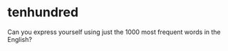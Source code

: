 tenhundred
==========

Can you express yourself using just the 1000 most frequent words in the English?
